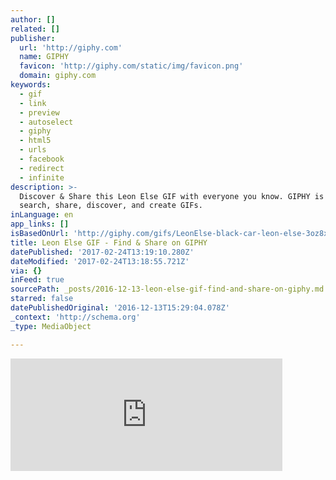 ```yaml
---
author: []
related: []
publisher:
  url: 'http://giphy.com'
  name: GIPHY
  favicon: 'http://giphy.com/static/img/favicon.png'
  domain: giphy.com
keywords:
  - gif
  - link
  - preview
  - autoselect
  - giphy
  - html5
  - urls
  - facebook
  - redirect
  - infinite
description: >-
  Discover & Share this Leon Else GIF with everyone you know. GIPHY is how you
  search, share, discover, and create GIFs.
inLanguage: en
app_links: []
isBasedOnUrl: 'http://giphy.com/gifs/LeonElse-black-car-leon-else-3oz8xTH1CTDenuxmE0'
title: Leon Else GIF - Find & Share on GIPHY
datePublished: '2017-02-24T13:19:10.280Z'
dateModified: '2017-02-24T13:18:55.721Z'
via: {}
inFeed: true
sourcePath: _posts/2016-12-13-leon-else-gif-find-and-share-on-giphy.md
starred: false
datePublishedOriginal: '2016-12-13T15:29:04.078Z'
_context: 'http://schema.org'
_type: MediaObject

---
```

<iframe src="http://cdn.embedly.com/widgets/media.html?src=https%3A%2F%2Fgiphy.com%2Fembed%2F3oz8xTH1CTDenuxmE0%2Ftwitter%2Fiframe&amp;src_secure=1&amp;url=http%3A%2F%2Fgiphy.com%2Fgifs%2FLeonElse-black-car-leon-else-3oz8xTH1CTDenuxmE0&amp;image=https%3A%2F%2Fmedia.giphy.com%2Fmedia%2F3oz8xTH1CTDenuxmE0%2F200.gif&amp;key=b7d04c9b404c499eba89ee7072e1c4f7&amp;type=text%2Fhtml&amp;schema=giphy" width="435" height="180" scrolling="no" frameborder="0" allowfullscreen="" style=""></iframe>
